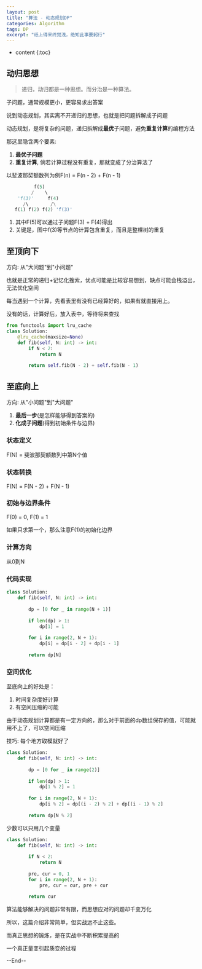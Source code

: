 ```yaml
---
layout: post
title: "算法 - 动态规划DP"
categories: Algorithm
tags: DP
excerpt: "纸上得来终觉浅，绝知此事要躬行"
---
```


* content
{:toc}

## 动归思想

> 递归，动归都是一种思想。而分治是一种算法。

子问题，通常规模更小，更容易求出答案

说到动态规划，其实离不开递归的思想，也就是把问题拆解成子问题

动态规划，是将复杂的问题，递归拆解成**最优**子问题，避免**重复计算**的编程方法

那这里隐含两个要素:

1. **最优子问题**
2. **重复计算**, 倘若计算过程没有重复，那就变成了分治算法了

以斐波那契额数列为例F(n) = F(n - 2) + F(n - 1)

```python
          f(5)
         /    \  
    'f(3)'     f(4)
      /\        /\
   f(1) f(2) f(2) 'f(3)'
```

1. 其中F(5)可以通过子问题F(3) + F(4)得出
2. 关键是，图中f(3)等节点的计算包含重复，而且是整棵树的重复

## 至顶向下

方向: 从"大问题"到"小问题"

也就是正常的递归+记忆化搜索，优点可能是比较容易想到，缺点可能会栈溢出，无法优化空间

每当遇到一个计算，先看表里有没有已经算好的，如果有就直接用上。

没有的话，计算好后，放入表中，等待将来查找

```python
from functools import lru_cache
class Solution:
    @lru_cache(maxsize=None)
    def fib(self, N: int) -> int:
        if N < 2:
            return N
        
        return self.fib(N - 2) + self.fib(N - 1) 
```

## 至底向上

方向: 从"小问题"到"大问题"

1. **最后一步**(是怎样能够得到答案的)
2. **化成子问题**(得到初始条件与边界)

### 状态定义

F(N) = 斐波那契额数列中第N个值

### 状态转换

F(N) = F(N - 2) + F(N - 1)

### 初始与边界条件

F(0) = 0, F(1) = 1

如果只求第一个，那么注意F(1)的初始化边界

### 计算方向

从0到N

### 代码实现

```python
class Solution:
    def fib(self, N: int) -> int:
        
        dp = [0 for _ in range(N + 1)]
        
        if len(dp) > 1:
            dp[1] = 1
        
        for i in range(2, N + 1):
            dp[i] = dp[i - 2] + dp[i - 1]
            
        return dp[N]
```

### 空间优化

至底向上的好处是：

1. 时间复杂度好计算
2. 有空间压缩的可能

由于动态规划计算都是有一定方向的，那么对于前面的dp数组保存的值，可能就用不上了，可以空间压缩

技巧: 每个地方取模就好了

```python
class Solution:
    def fib(self, N: int) -> int:
        
        dp = [0 for _ in range(2)]
        
        if len(dp) > 1:
            dp[1 % 2] = 1
        
        for i in range(2, N + 1):
            dp[i % 2] = dp[(i - 2) % 2] + dp[(i - 1) % 2]
            
        return dp[N % 2]
```

少数可以只用几个变量

```python
class Solution:
    def fib(self, N: int) -> int:
        
        if N < 2:
            return N
        
        pre, cur = 0, 1 
        for i in range(2, N + 1):
            pre, cur = cur, pre + cur
            
        return cur
```

算法能够解决的问题非常有限，而思想应对的问题却千变万化

所以，这篇介绍非常简单，但实战远不止这些。

而真正思想的锻炼，是在实战中不断积累提高的

一个真正量变引起质变的过程

--End--
